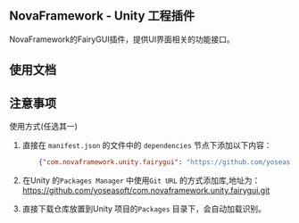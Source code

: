 ## NovaFramework - Unity 工程插件

NovaFramework的FairyGUI插件，提供UI界面相关的功能接口。

## 使用文档

## 注意事项

使用方式(任选其一)

1. 直接在 `manifest.json` 的文件中的 `dependencies` 节点下添加以下内容：
    ```json
        {"com.novaframework.unity.fairygui": "https://github.com/yoseasoft/com.novaframework.unity.fairygui.git"}
    ```

2. 在Unity 的`Packages Manager` 中使用`Git URL` 的方式添加库,地址为：
https://github.com/yoseasoft/com.novaframework.unity.fairygui.git

3. 直接下载仓库放置到Unity 项目的`Packages` 目录下，会自动加载识别。
